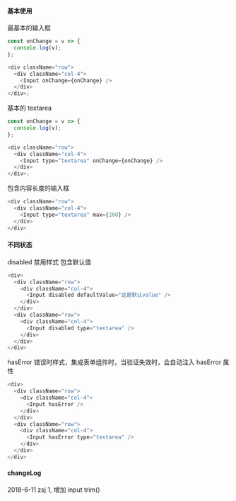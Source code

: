 #### 基本使用

最基本的输入框

```js
const onChange = v => {
  console.log(v);
};

<div className="row">
  <div className="col-4">
    <Input onChange={onChange} />
  </div>
</div>;
```

基本的 textarea

```js
const onChange = v => {
  console.log(v);
};

<div className="row">
  <div className="col-4">
    <Input type="textarea" onChange={onChange} />
  </div>
</div>;
```

包含内容长度的输入框

```js
<div className="row">
  <div className="col-4">
    <Input type="textarea" max={200} />
  </div>
</div>
```

#### 不同状态

disabled 禁用样式
包含默认值

```js
<div>
  <div className="row">
    <div className="col-4">
      <Input disabled defaultValue="这是默认value" />
    </div>
  </div>
  <div className="row">
    <div className="col-4">
      <Input disabled type="textarea" />
    </div>
  </div>
</div>
```

hasError 错误时样式，集成表单组件时，当验证失效时，会自动注入 hasError 属性

```js
<div>
  <div className="row">
    <div className="col-4">
      <Input hasError />
    </div>
  </div>
  <div className="row">
    <div className="col-4">
      <Input hasError type="textarea" />
    </div>
  </div>
</div>
```

#### changeLog

2018-6-11 zsj
1, 增加 input trim()
